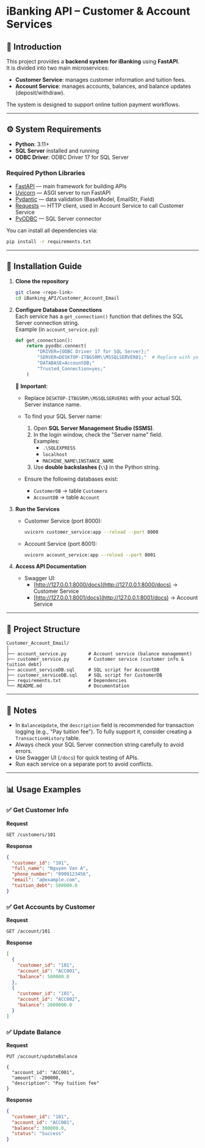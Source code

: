 # iBanking API – Customer & Account Services

## 📌 Introduction
This project provides a **backend system for iBanking** using **FastAPI**.  
It is divided into two main microservices:  

- **Customer Service**: manages customer information and tuition fees.  
- **Account Service**: manages accounts, balances, and balance updates (deposit/withdraw).  

The system is designed to support online tuition payment workflows.

---

## ⚙️ System Requirements
- **Python**: 3.11+  
- **SQL Server** installed and running  
- **ODBC Driver**: ODBC Driver 17 for SQL Server  

### Required Python Libraries
- [FastAPI](https://fastapi.tiangolo.com/) — main framework for building APIs  
- [Uvicorn](https://www.uvicorn.org/) — ASGI server to run FastAPI  
- [Pydantic](https://docs.pydantic.dev/) — data validation (BaseModel, EmailStr, Field)  
- [Requests](https://docs.python-requests.org/) — HTTP client, used in Account Service to call Customer Service  
- [PyODBC](https://github.com/mkleehammer/pyodbc) — SQL Server connector

You can install all dependencies via:
```bash
pip install -r requirements.txt
```

---

## 🚀 Installation Guide

1. **Clone the repository**
   ```bash
   git clone <repo-link>
   cd iBanking_API/Customer_Account_Email
   ```

2. **Configure Database Connections**  
   Each service has a `get_connection()` function that defines the SQL Server connection string.  
   Example (in `account_service.py`):
   ```python
   def get_connection():
       return pyodbc.connect(
           "DRIVER={ODBC Driver 17 for SQL Server};"
           "SERVER=DESKTOP-ITBGSRM\\MSSQLSERVER01;"  # Replace with your actual SQL Server name
           "DATABASE=AccountDB;"
           "Trusted_Connection=yes;"
       )
   ```

   🔹 **Important**:  
   - Replace `DESKTOP-ITBGSRM\\MSSQLSERVER01` with your actual SQL Server instance name.  
   - To find your SQL Server name:  
     1. Open **SQL Server Management Studio (SSMS)**.  
     2. In the login window, check the "Server name" field.  
        Examples:  
        - `.\SQLEXPRESS`  
        - `localhost`  
        - `MACHINE_NAME\INSTANCE_NAME`  
     3. Use **double backslashes (`\\`)** in the Python string.  

   - Ensure the following databases exist:  
     - `CustomerDB` → table `Customers`  
     - `AccountDB` → table `Account`

3. **Run the Services**
   - Customer Service (port 8000):
     ```bash
     uvicorn customer_service:app --reload --port 8000
     ```
   - Account Service (port 8001):
     ```bash
     uvicorn account_service:app --reload --port 8001
     ```

4. **Access API Documentation**
   - Swagger UI:
     - [http://127.0.0.1:8000/docs](http://127.0.0.1:8000/docs) → Customer Service  
     - [http://127.0.0.1:8001/docs](http://127.0.0.1:8001/docs) → Account Service  

---

## 📂 Project Structure
```
Customer_Account_Email/
│
├── account_service.py        # Account service (balance management)
├── customer_service.py       # Customer service (customer info & tuition debt)
├── account_serviceDB.sql     # SQL script for AccountDB
├── customer_serviceDB.sql    # SQL script for CustomerDB
├── requirements.txt          # Dependencies
└── README.md                 # Documentation
```
---

## 📝 Notes
- In `BalanceUpdate`, the `description` field is recommended for transaction logging (e.g., "Pay tuition fee"). To fully support it, consider creating a `TransactionHistory` table.  
- Always check your SQL Server connection string carefully to avoid errors.  
- Use Swagger UI (`/docs`) for quick testing of APIs.  
- Run each service on a separate port to avoid conflicts.  

---

## 📊 Usage Examples

### ✅ Get Customer Info
**Request**
```http
GET /customers/101
```

**Response**
```json
{
  "customer_id": "101",
  "full_name": "Nguyen Van A",
  "phone_number": "0909123456",
  "email": "a@example.com",
  "tuition_debt": 500000.0
}
```

### ✅ Get Accounts by Customer
**Request**
```http
GET /account/101
```

**Response**
```json
[
  {
    "customer_id": "101",
    "account_id": "ACC001",
    "balance": 500000.0
  },
  {
    "customer_id": "101",
    "account_id": "ACC002",
    "balance": 2000000.0
  }
]
```

### ✅ Update Balance
**Request**
```http
PUT /account/updateBalance

{
  "account_id": "ACC001",
  "amount": -200000,
  "description": "Pay tuition fee"
}
```

**Response**
```json
{
  "customer_id": "101",
  "account_id": "ACC001",
  "balance": 300000.0,
  "status": "Success"
}
```
